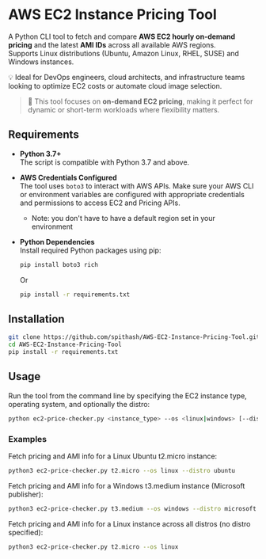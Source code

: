 # AWS EC2 Instance Pricing Tool

A Python CLI tool to fetch and compare **AWS EC2 hourly on-demand pricing** and the latest **AMI IDs** across all available AWS regions.  
Supports Linux distributions (Ubuntu, Amazon Linux, RHEL, SUSE) and Windows instances.

💡 Ideal for DevOps engineers, cloud architects, and infrastructure teams looking to optimize EC2 costs or automate cloud image selection.

> 🔖 This tool focuses on **on-demand EC2 pricing**, making it perfect for dynamic or short-term workloads where flexibility matters.
## Requirements

- **Python 3.7+**  
  The script is compatible with Python 3.7 and above.

- **AWS Credentials Configured**  
  The tool uses `boto3` to interact with AWS APIs. Make sure your AWS CLI or environment variables are configured with appropriate credentials and permissions to access EC2 and Pricing APIs.
  * Note: you don't have to have a default region set in your environment

- **Python Dependencies**  
  Install required Python packages using pip:

  ```bash
  pip install boto3 rich
  ```
  Or
  ```bash
  pip install -r requirements.txt
## Installation

```bash
git clone https://github.com/spithash/AWS-EC2-Instance-Pricing-Tool.git
cd AWS-EC2-Instance-Pricing-Tool
pip install -r requirements.txt
```
## Usage

Run the tool from the command line by specifying the EC2 instance type, operating system, and optionally the distro:

```bash
python ec2-price-checker.py <instance_type> --os <linux|windows> [--distro <distro_name>]
```
### Examples

Fetch pricing and AMI info for a Linux Ubuntu t2.micro instance:

```bash
python3 ec2-price-checker.py t2.micro --os linux --distro ubuntu
```
Fetch pricing and AMI info for a Windows t3.medium instance (Microsoft publisher):
```bash
python3 ec2-price-checker.py t3.medium --os windows --distro microsoft
```
Fetch pricing and AMI info for a Linux instance across all distros (no distro specified):
```bash
python3 ec2-price-checker.py t2.micro --os linux
```

